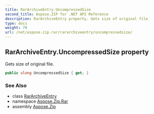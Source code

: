 ```yaml
---
title: RarArchiveEntry.UncompressedSize
second_title: Aspose.ZIP for .NET API Reference
description: RarArchiveEntry property. Gets size of original file
type: docs
weight: 70
url: /net/aspose.zip.rar/rararchiveentry/uncompressedsize/
---
```

## RarArchiveEntry.UncompressedSize property

Gets size of original file.

```csharp
public ulong UncompressedSize { get; }
```

### See Also

* class [RarArchiveEntry](../)
* namespace [Aspose.Zip.Rar](../../rararchiveentry/)
* assembly [Aspose.Zip](../../../)


